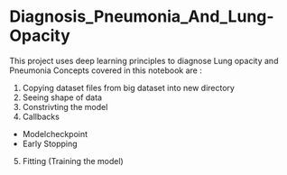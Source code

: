 # Diagnosis_Pneumonia_And_Lung-Opacity
This project uses deep learning principles to diagnose Lung opacity and Pneumonia
Concepts covered in this notebook are :
1. Copying dataset files from big dataset into new directory
2. Seeing shape of data
3. Constrivting the model
4. Callbacks
  - Modelcheckpoint
  - Early Stopping
5. Fitting (Training the model)
